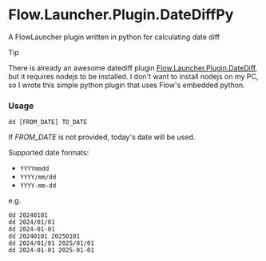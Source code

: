 # Flow.Launcher.Plugin.DateDiffPy
A FlowLauncher plugin written in python for calculating date diff

> [!TIP]
> There is already an awesome datediff plugin [Flow.Launcher.Plugin.DateDiff](https://github.com/LeoDupont/Flow.Launcher.Plugin.DateDiff), but it requires nodejs to be installed. I don't want to install nodejs on my PC, so I wrote this simple python plugin that uses Flow's embedded python.

### Usage
```
dd [FROM_DATE] TO_DATE
```
If *FROM_DATE* is not provided, today's date will be used.

Supported date formats:
- `YYYYmmdd`
- `YYYY/mm/dd`
- `YYYY-mm-dd`

e.g.
```
dd 20240101
dd 2024/01/01
dd 2024-01-01
dd 20240101 20250101
dd 2024/01/01 2025/01/01
dd 2024-01-01 2025-01-01
```